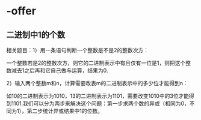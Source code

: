 # -offer
## 二进制中1的个数
相关题目：1）用一条语句判断一个整数是不是2的整数次方：  

一个整数若是2的整数次方，则它的二进制表示中有且仅有一位是1，则把这个整数减去1之后再和它自己做与运算，结果为0.  

2）输入两个整数m和n，计算需要改表m的二进制表示中的多少位才能得到n： 

如10的二进制表示为1010，13的二进制表示为1101，需要改变1010中的3位才能得到1101.我们可以分为两步来解决这个问题：第一步求两个数的异或（相同为0，不同为1），第二步统计异或结果中1的位数。
